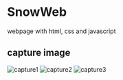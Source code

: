 # SnowWeb
webpage with html, css and javascript
## capture image
![capture1](https://user-images.githubusercontent.com/87744184/144362550-5609ac8b-c69f-4bf3-97bb-c3520952ea40.PNG)
![capture2](https://user-images.githubusercontent.com/87744184/144362553-4b02d229-cb1f-4f5e-8f37-d44c8a3626e3.PNG)
![capture3](https://user-images.githubusercontent.com/87744184/144362558-da2d04dd-bff6-4329-a51e-189bc0b33408.PNG)

